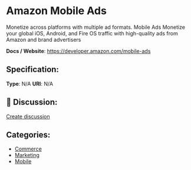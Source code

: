 # Amazon Mobile Ads


Monetize across platforms with multiple ad formats.  Mobile Ads Monetize your global iOS, Android, and Fire OS traffic with high-quality ads from Amazon and brand advertisers

**Docs / Website**: https://developer.amazon.com/mobile-ads

## Specification:
**Type**:  N/A 
**URI**:  N/A 

## 💬 Discussion:
[Create discussion](link)

## Categories:
- [Commerce](https://github.com/apis-list/apis-list#commerce)
- [Marketing](https://github.com/apis-list/apis-list#marketing)
- [Mobile](https://github.com/apis-list/apis-list#mobile)





